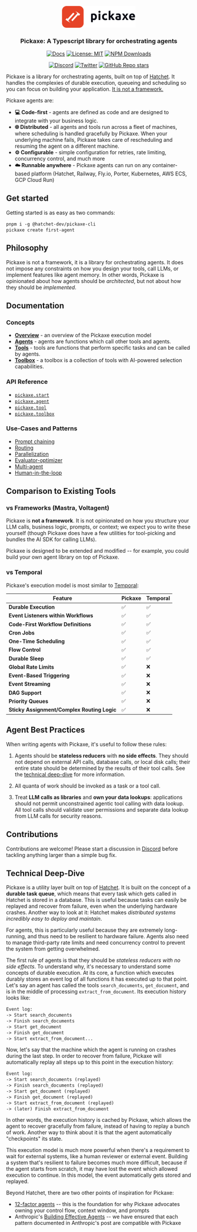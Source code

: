 <div align="center">
<picture>
  <source media="(prefers-color-scheme: dark)" srcset="./static/pickaxe_dark.png">
  <img width="200" alt="Hatchet Logo" src="./static/pickaxe_light.png">
</picture>
</a>

### Pickaxe: A Typescript library for orchestrating agents

[![Docs](https://img.shields.io/badge/docs-pickaxe.hatchet.run-E64327)](https://pickaxe.hatchet.run) [![License: MIT](https://img.shields.io/badge/License-MIT-purple.svg)](https://opensource.org/licenses/MIT) [![NPM Downloads](https://img.shields.io/npm/dm/%40hatchet-dev%2Fpickaxe)](https://www.npmjs.com/package/@hatchet-dev/pickaxe)

[![Discord](https://img.shields.io/discord/1088927970518909068?style=social&logo=discord)](https://hatchet.run/discord)
[![Twitter](https://img.shields.io/twitter/url/https/twitter.com/hatchet-dev.svg?style=social&label=Follow%20%40hatchet-dev)](https://twitter.com/hatchet_dev)
[![GitHub Repo stars](https://img.shields.io/github/stars/hatchet-dev/pickaxe?style=social)](https://github.com/hatchet-dev/pickaxe)

</div>

Pickaxe is a library for orchestrating agents, built on top of [Hatchet](https://github.com/hatchet-dev/hatchet). It handles the complexies of durable execution, queueing and scheduling so you can focus on building your application. [It is not a framework.](#philosophy)

Pickaxe agents are:

- **💻 Code-first** - agents are defined as code and are designed to integrate with your business logic.
- **🌐 Distributed** - all agents and tools run across a fleet of machines, where scheduling is handled gracefully by Pickaxe. When your underlying machine fails, Pickaxe takes care of rescheduling and resuming the agent on a different machine.
- **⚙️ Configurable** - simple configuration for retries, rate limiting, concurrency control, and much more
- **☁️ Runnable anywhere** - Pickaxe agents can run on any container-based platform (Hatchet, Railway, Fly.io, Porter, Kubernetes, AWS ECS, GCP Cloud Run)

## Get started

Getting started is as easy as two commands:

```
pnpm i -g @hatchet-dev/pickaxe-cli
pickaxe create first-agent
```

## Philosophy

Pickaxe is not a framework, it is a library for orchestrating agents. It does not impose any constraints on how you design your tools, call LLMs, or implement features like agent memory. In other words, Pickaxe is opinionated about how agents should be _architected_, but not about how they should be _implemented_.

## Documentation

### Concepts

- [**Overview**](https://pickaxe.hatchet.run/concepts/overview) - an overview of the Pickaxe execution model
- [**Agents**](https://pickaxe.hatchet.run/concepts/agents) - agents are functions which call other tools and agents.
- [**Tools**](https://pickaxe.hatchet.run/concepts/tools) - tools are functions that perform specific tasks and can be called by agents.
- [**Toolbox**](https://pickaxe.hatchet.run/concepts/toolbox) - a toolbox is a collection of tools with AI-powered selection capabilities.

### API Reference

- [`pickaxe.start`](https://pickaxe.hatchet.run/api-reference/start)
- [`pickaxe.agent`](https://pickaxe.hatchet.run/api-reference/agent)
- [`pickaxe.tool`](https://pickaxe.hatchet.run/api-reference/tool)
- [`pickaxe.toolbox`](https://pickaxe.hatchet.run/api-reference/toolbox)

### Use-Cases and Patterns

- [Prompt chaining](https://pickaxe.hatchet.run/patterns/prompt-chaining)
- [Routing](https://pickaxe.hatchet.run/patterns/routing)
- [Parallelization](https://pickaxe.hatchet.run/patterns/parallelization)
- [Evaluator-optimizer](https://pickaxe.hatchet.run/patterns/evaluator-optimizer)
- [Multi-agent](https://pickaxe.hatchet.run/patterns/multi-agent)
- [Human-in-the-loop](https://pickaxe.hatchet.run/patterns/human-in-the-loop)

## Comparison to Existing Tools

### vs Frameworks (Mastra, Voltagent)

Pickaxe is **not a framework**. It is not opinionated on how you structure your LLM calls, business logic, prompts, or context; we expect you to write these yourself (though Pickaxe does have a few utilities for tool-picking and bundles the AI SDK for calling LLMs).

Pickaxe is designed to be extended and modified -- for example, you could build your own agent library on top of Pickaxe.

### vs Temporal

Pickaxe's execution model is most similar to [Temporal](https://github.com/temporalio/temporal):

| Feature                                     | Pickaxe | Temporal |
| ------------------------------------------- | ------- | -------- |
| **Durable Execution**                       | ✅      | ✅       |
| **Event Listeners within Workflows**        | ✅      | ✅       |
| **Code-First Workflow Definitions**         | ✅      | ✅       |
| **Cron Jobs**                               | ✅      | ✅       |
| **One-Time Scheduling**                     | ✅      | ✅       |
| **Flow Control**                            | ✅      | ✅       |
| **Durable Sleep**                           | ✅      | ✅       |
| **Global Rate Limits**                      | ✅      | ❌       |
| **Event-Based Triggering**                  | ✅      | ❌       |
| **Event Streaming**                         | ✅      | ❌       |
| **DAG Support**                             | ✅      | ❌       |
| **Priority Queues**                         | ✅      | ❌       |
| **Sticky Assignment/Complex Routing Logic** | ✅      | ❌       |

## Agent Best Practices

When writing agents with Pickaxe, it's useful to follow these rules:

1. Agents should be **stateless reducers** with **no side effects**. They should not depend on external API calls, database calls, or local disk calls; their entire state should be determined by the results of their tool calls. See the [technical deep-dive](#technical-deep-dive) for more information.

2. All quanta of work should be invoked as a task or a tool call.

3. Treat **LLM calls as libraries** and **own your data lookups**: applications should not permit unconstrained agentic tool calling with data lookup. All tool calls should validate user permissions and separate data lookup from LLM calls for security reasons.

## Contributions

Contributions are welcome! Please start a discussion in [Discord](https://hatchet.run/discord) before tackling anything larger than a simple bug fix.

## Technical Deep-Dive

Pickaxe is a utility layer built on top of [Hatchet](https://github.com/hatchet-dev/hatchet). It is built on the concept of a **durable task queue**, which means that every task which gets called in Hatchet is stored in a database. This is useful because tasks can easily be replayed and recover from failure, even when the underlying hardware crashes. Another way to look at it: Hatchet makes _distributed systems incredibly easy to deploy and maintain_.

For agents, this is particularly useful because they are extremely long-running, and thus need to be resilient to hardware failure. Agents also need to manage third-party rate limits and need concurrency control to prevent the system from getting overwhelmed.

The first rule of agents is that they should be _stateless reducers with no side effects_. To understand why, it's necessary to understand some concepts of durable execution. At its core, a function which executes durably stores an event log of all functions it has executed up to that point. Let's say an agent has called the tools `search_documents`, `get_document`, and is in the middle of processing `extract_from_document`. Its execution history looks like:

```
Event log:
-> Start search_documents
-> Finish search_documents
-> Start get_document
-> Finish get_document
-> Start extract_from_document...
```

Now, let's say that the machine which the agent is running on crashes during the last step. In order to recover from failure, Pickaxe will automatically replay all steps up to this point in the execution history:

```
Event log:
-> Start search_documents (replayed)
-> Finish search_documents (replayed)
-> Start get_document (replayed)
-> Finish get_document (replayed)
-> Start extract_from_document (replayed)
-> (later) Finish extract_from_document
```

In other words, the execution history is cached by Pickaxe, which allows the agent to recover gracefully from failure, instead of having to replay a bunch of work. Another way to think about it is that the agent automatically "checkpoints" its state.

This execution model is much more powerful when there's a requirement to wait for external systems, like a human reviewer or external event. Building a system that's resilient to failure becomes much more difficult, because if the agent starts from scratch, it may have lost the event which allowed execution to continue. In this model, the event automatically gets stored and replayed.

Beyond Hatchet, there are two other points of inspiration for Pickaxe:

- [12-factor agents](https://github.com/humanlayer/12-factor-agents) -- this is the foundation for why Pickaxe advocates owning your control flow, context window, and prompts
- Anthropic's [Building Effective Agents](https://www.anthropic.com/engineering/building-effective-agents) -- we have ensured that each pattern documented in Anthropic's post are compatible with Pickaxe
